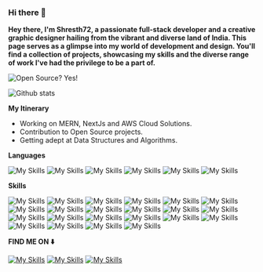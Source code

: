 ### Hi there 👋

<!--
**Shresth72/shresth72** is a ✨ _special_ ✨ repository because its `README.md` (this file) appears on your GitHub profile.

Here are some ideas to get you started:

- 🔭 I’m currently working on ...
- 🌱 I’m currently learning ...
- 👯 I’m looking to collaborate on ...
- 🤔 I’m looking for help with ...
- 💬 Ask me about ...
- 📫 How to reach me: ...
- 😄 Pronouns: ...
- ⚡ Fun fact: ...
-->

**Hey there, I'm Shresth72, a passionate full-stack developer and a creative graphic designer hailing from the vibrant and diverse land of India.
This page serves as a glimpse into my world of development and design. You'll find a collection of projects, showcasing my skills and the diverse range of work I've had the privilege to be a part of.**

![Open Source? Yes!](https://badgen.net/badge/Open%20Source%20%3F/Yes%21/blue?icon=github)

![Github stats](https://github-readme-stats.vercel.app/api?username=shresth72)

**My Itinerary**
* Working on MERN, NextJs and AWS Cloud Solutions.
* Contribution to Open Source projects.
* Getting adept at Data Structures and Algorithms.

**Languages**

![My Skills](https://img.shields.io/badge/C-00599C?&logoColor=white&style=for-the-badge)
![My Skills](https://img.shields.io/badge/-C++-00599C?logo=Cpp&C=white&style=for-the-badge)
![My Skills](https://img.shields.io/badge/-Python-3776AB?logo=Python&logoColor=white&style=for-the-badge)
![My Skills](https://img.shields.io/badge/-Javascript-F7DF1E?logo=Javascript&logoColor=white&style=for-the-badge)
![My Skills](https://img.shields.io/badge/-Typescript-3178C6?logo=Typescript&logoColor=white&style=for-the-badge)
![My Skills](https://img.shields.io/badge/-mysql-4479A1?logo=mysql&logoColor=white&style=for-the-badge)

**Skills**

![My Skills](https://img.shields.io/badge/-nodejs-339933?logo=nodedotjs&logoColor=white&style=for-the-badge)
![My Skills](https://img.shields.io/badge/-express-000000?logo=Express&logoColor=white&style=for-the-badge)
![My Skills](https://img.shields.io/badge/-ReactJs-0088CC?logo=react&logoColor=white&style=for-the-badge)
![My Skills](https://img.shields.io/badge/-NextJs-000000?logo=nextdotjs&logoColor=white&style=for-the-badge)
![My Skills](https://img.shields.io/badge/-Flask-050505?logo=flask&logoColor=white&style=for-the-badge)
![My Skills](https://img.shields.io/badge/-redux-764ABC?logo=redux&logoColor=white&style=for-the-badge)
![My Skills](https://img.shields.io/badge/-GraphQl-E10098?logo=GraphQl&logoColor=white&style=for-the-badge)
![My Skills](https://img.shields.io/badge/-ThreeJs-ffffff?logo=threedotjs&logoColor=black&style=for-the-badge)
![My Skills](https://img.shields.io/badge/-Gsap-88CE02?logo=GreenSock&logoColor=white&style=for-the-badge)
![My Skills](https://img.shields.io/badge/-tailwind-06B6D4?logo=tailwindcss&logoColor=white&style=for-the-badge)
![My Skills](https://img.shields.io/badge/-mongoose-F04D35?logo=mongoose&logoColor=white&style=for-the-badge)
![My Skills](https://img.shields.io/badge/-redis-DC382D?logo=redis&logoColor=white&style=for-the-badge)
![My Skills](https://img.shields.io/badge/-firebase-FFCA28?logo=firebase&logoColor=white&style=for-the-badge)
![My Skills](https://img.shields.io/badge/-prisma-2D3748?logo=prisma&logoColor=white&style=for-the-badge)
![My Skills](https://img.shields.io/badge/-git-F05032?logo=git&logoColor=white&style=for-the-badge)
![My Skills](https://img.shields.io/badge/-photoshop-31A8FF?logo=adobephotoshop&logoColor=white&style=for-the-badge)
![My Skills](https://img.shields.io/badge/-illustrator-FF9A00?logo=adobeillustrator&logoColor=white&style=for-the-badge)
![My Skills](https://img.shields.io/badge/-🐻Zustand-582f3f?&logoColor=white&style=for-the-badge)
![My Skills](https://img.shields.io/badge/-reactQuery-FF4154?logo=reactQuery&logoColor=white&style=for-the-badge)
![My Skills](https://img.shields.io/badge/-stripe-008CDD?logo=stripe&logoColor=white&style=for-the-badge)
![My Skills](https://img.shields.io/badge/-aws-232F3E?logo=amazonaws&logoColor=white&style=for-the-badge)
![My Skills](https://img.shields.io/badge/-zod-4479A1?logo=zod&logoColor=white&style=for-the-badge)

**FIND ME ON ⬇️** 

<a href="https://github.com/shresth72">[![My Skills](https://skillicons.dev/icons?i=github)](https://skillicons.dev)</a>
<a href="https://www.linkedin.com/in/shrestha-shashank-38002b22b">[![My Skills](https://skillicons.dev/icons?i=linkedin)](https://skillicons.dev)</a>
<a href="https://codepen.io/shresth72">[![My Skills](https://skillicons.dev/icons?i=codepen)](https://skillicons.dev)</a>
